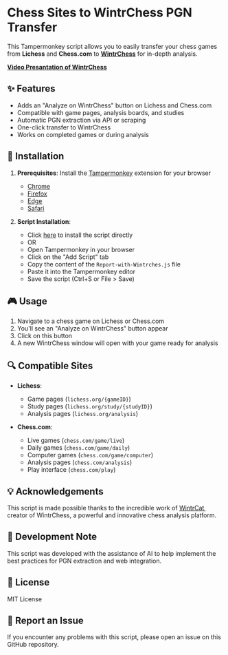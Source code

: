 # Chess Sites to WintrChess PGN Transfer

This Tampermonkey script allows you to easily transfer your chess games from **Lichess** and **Chess.com** to **[WintrChess](https://wintrchess.com/)** for in-depth analysis.

**[Video Presantation of WintrChess](https://youtu.be/rT5isX7mQds?si=6taY4ExPdrVeVkfr)**

## ✨ Features

- Adds an "Analyze on WintrChess" button on Lichess and Chess.com
- Compatible with game pages, analysis boards, and studies
- Automatic PGN extraction via API or scraping
- One-click transfer to WintrChess
- Works on completed games or during analysis

## 🚀 Installation

1. **Prerequisites**: Install the [Tampermonkey](https://www.tampermonkey.net/) extension for your browser
   - [Chrome](https://chrome.google.com/webstore/detail/tampermonkey/dhdgffkkebhmkfjojejmpbldmpobfkfo)
   - [Firefox](https://addons.mozilla.org/en-US/firefox/addon/tampermonkey/)
   - [Edge](https://microsoftedge.microsoft.com/addons/detail/tampermonkey/iikmkjmpaadaobahmlepeloendndfphd)
   - [Safari](https://apps.apple.com/app/tampermonkey/id1482490089)

2. **Script Installation**:
   - Click [here](https://github.com/LucasM548/Report-with-Wintrches/raw/main/Report-with-Wintrches.js) to install the script directly
   - OR
   - Open Tampermonkey in your browser
   - Click on the "Add Script" tab
   - Copy the content of the `Report-with-Wintrches.js` file
   - Paste it into the Tampermonkey editor
   - Save the script (Ctrl+S or File > Save)

## 🎮 Usage

1. Navigate to a chess game on Lichess or Chess.com
2. You'll see an "Analyze on WintrChess" button appear
3. Click on this button
4. A new WintrChess window will open with your game ready for analysis

## 🔍 Compatible Sites

- **Lichess**:
  - Game pages (`lichess.org/{gameID}`)
  - Study pages (`lichess.org/study/{studyID}`)
  - Analysis pages (`lichess.org/analysis`)

- **Chess.com**:
  - Live games (`chess.com/game/live`)
  - Daily games (`chess.com/game/daily`)
  - Computer games (`chess.com/game/computer`)
  - Analysis pages (`chess.com/analysis`)
  - Play interface (`chess.com/play`)

## 💡 Acknowledgements

This script is made possible thanks to the incredible work of [WintrCat](https://wintrcat.uk/), creator of WintrChess, a powerful and innovative chess analysis platform.

## 🤖 Development Note

This script was developed with the assistance of AI to help implement the best practices for PGN extraction and web integration.

## 📝 License

MIT License

## 🐛 Report an Issue

If you encounter any problems with this script, please open an issue on this GitHub repository.
